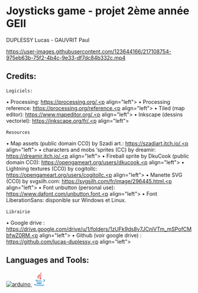 # Joysticks game - projet 2ème année GEII
DUPLESSY Lucas - GAUVRIT Paul<p align="left"> 
    
https://user-images.githubusercontent.com/123644166/217108754-975eb63b-75f2-4b4c-9e33-df7dc84b332c.mp4
    
## Credits:
    
    Logiciels:
  •	Processing: https://processing.org/.<p align="left"> 
  •	Processing reference: https://processing.org/reference.<p align="left"> 
  •	Tiled (map editor): https://www.mapeditor.org/.<p align="left"> 
  •	Inkscape (dessins vectoriel): https://inkscape.org/fr/.<p align="left"> 

    Resources
  •	Map assets (public domain CC0) by Szadi art.: https://szadiart.itch.io/.<p align="left"> 
  •	characters and mobs ‘sprites (CC) by dreamir: https://dreamir.itch.io/.<p align="left"> 
  •	Fireball sprite by DkuCook (public domain CC0): https://opengameart.org/users/dkucook.<p align="left"> 
  •	Lightning textures (CC0) by cogitollc: https://opengameart.org/users/cogitollc.<p align="left"> 
  •	Manette SVG (CC0) by svgsilh.com: https://svgsilh.com/fr/image/296445.html.<p align="left"> 
  •	Font unbutton (personal use): https://www.dafont.com/unbutton.font.<p align="left"> 
  •	Font LiberationSans: disponible sur Windows et Linux.<p align="left"> 

    Librairie
  •	Google drive : https://drive.google.com/drive/u/1/folders/1zUFk9ds8v7JCniVTm_mSPofCMbfwZ0RM.<p align="left"> 
  •	Github (voir google drive) : https://github.com/lucas-duplessy.<p align="left"> 
      
## Languages and Tools:
<p align="left"> <a href="https://www.arduino.cc/" target="_blank" rel="noreferrer"> <img src="https://cdn.worldvectorlogo.com/logos/arduino-1.svg" alt="arduino" width="40" height="40"/> </a> <a href="https://www.java.com" target="_blank" rel="noreferrer"> <img src="https://raw.githubusercontent.com/devicons/devicon/master/icons/java/java-original.svg" alt="java" width="40" height="40"/> </a> </p>
